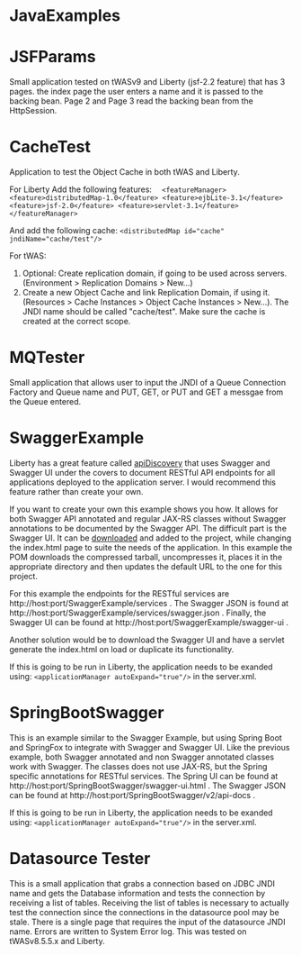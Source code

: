 # JavaExamples

# JSFParams
Small application tested on tWASv9 and Liberty (jsf-2.2 feature) that has 3 pages.  the index page the user enters a name and it is passed to the backing bean.  Page 2 and Page 3 read the backing bean from the HttpSession.

# CacheTest
Application to test the Object Cache in both tWAS and Liberty. 

For Liberty Add the following features:
``  <featureManager>
        <feature>distributedMap-1.0</feature>
        <feature>ejbLite-3.1</feature>
        <feature>jsf-2.0</feature>
        <feature>servlet-3.1</feature>
    </featureManager>``
 
 And add the following cache:
`` <distributedMap id="cache" jndiName="cache/test"/> ``
 
 For tWAS:
 1. Optional: Create replication domain, if going to be used across servers.  (Environment > Replication Domains > New...)
 2. Create a new Object Cache and link Replication Domain, if using it.  (Resources > Cache Instances > Object Cache Instances > New...).  The JNDI name should be called "cache/test".  Make sure the cache is created at the correct scope.
 
# MQTester
Small application that allows user to input the JNDI of a Queue Connection Factory and Queue name and PUT, GET, or PUT and GET a messgae from the Queue entered. 

# SwaggerExample
Liberty has a great feature called [apiDiscovery](https://www.ibm.com/support/knowledgecenter/en/SSAW57_liberty/com.ibm.websphere.wlp.nd.multiplatform.doc/ae/twlp_api_discovery.html) that uses Swagger and Swagger UI under the covers to document RESTful API endpoints for all applications deployed to the application server.  I would recommend this feature rather than create your own.

If you want to create your own this example shows you how.  It allows for both Swagger API annotated and regular JAX-RS classes without Swagger annotations to be documented by the Swagger API.  The difficult part is the Swagger UI.  It can be [downloaded](https://github.com/swagger-api/swagger-ui) and added to the project, while changing the index.html page to suite the needs of the application.  In this example the POM downloads the compressed tarball, uncompresses it, places it in the appropriate directory and then updates the default URL to the one for this project.

For this example the endpoints for the RESTful services are http://host:port/SwaggerExample/services .  The Swagger JSON is found at http://host:port/SwaggerExample/services/swagger.json .  Finally, the Swagger UI can be found at http://host:port/SwaggerExample/swagger-ui .

Another solution would be to download the Swagger UI and have a servlet generate the index.html on load or duplicate its functionality.

If this is going to be run in Liberty, the application needs to be exanded using: ``<applicationManager autoExpand="true"/>`` in the server.xml.

# SpringBootSwagger
This is an example similar to the Swagger Example, but using Spring Boot and SpringFox to integrate with Swagger and Swagger UI.  Like the previous example, both Swagger annotated and non Swagger annotated classes work with Swagger.  The classes does not use JAX-RS, but the Spring specific annotations for RESTful services.  The Spring UI can be found at http://host:port/SpringBootSwagger/swagger-ui.html .  The Swagger JSON can be found at http://host:port/SpringBootSwagger/v2/api-docs .

If this is going to be run in Liberty, the application needs to be exanded using: ``<applicationManager autoExpand="true"/>`` in the server.xml.

# Datasource Tester
This is a small application that grabs a connection based on JDBC JNDI name and gets the Database information and tests the connection by receiving a list of tables.  Receiving the list of tables is necessary to actually test the connection since the connections in the datasource pool may be stale.  There is a single page that requires the input of the datasource JNDI name. Errors are written to System Error log. This was tested on tWASv8.5.5.x and Liberty.
